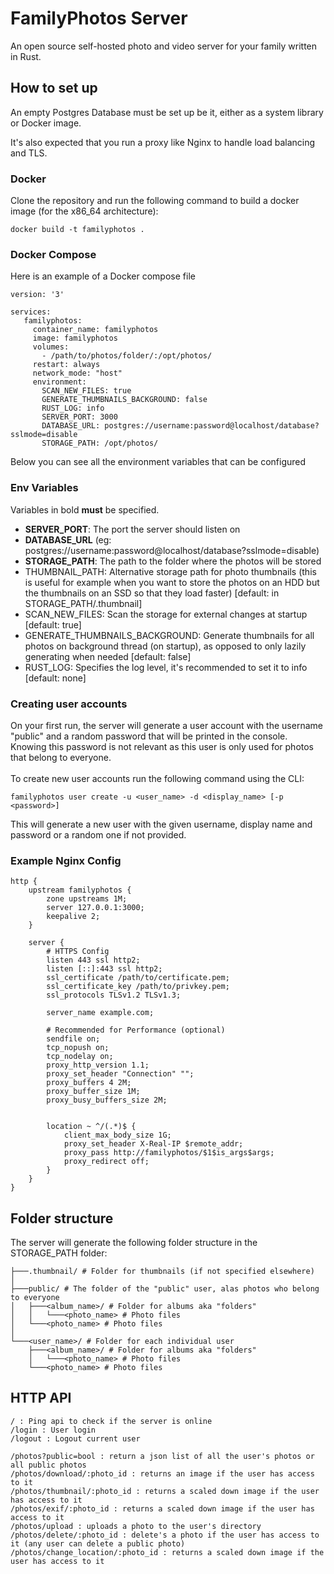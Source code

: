 # FamilyPhotos Server

An open source self-hosted photo and video server for your family written in Rust.

## How to set up
An empty Postgres Database must be set up be it, either as a system library or Docker image.<br>

It's also expected that you run a proxy like Nginx to handle load balancing and TLS.

### Docker
Clone the repository and run the following command to build a docker image (for the x86_64 architecture):
```shell
docker build -t familyphotos .
```

### Docker Compose
Here is an example of a Docker compose file

```
version: '3'

services:
   familyphotos:
     container_name: familyphotos
     image: familyphotos
     volumes:
       - /path/to/photos/folder/:/opt/photos/
     restart: always
     network_mode: "host"
     environment:
       SCAN_NEW_FILES: true
       GENERATE_THUMBNAILS_BACKGROUND: false
       RUST_LOG: info
       SERVER_PORT: 3000
       DATABASE_URL: postgres://username:password@localhost/database?sslmode=disable
       STORAGE_PATH: /opt/photos/
```

Below you can see all the environment variables that can be configured

### Env Variables
Variables in bold **must** be specified.
- **SERVER_PORT**: The port the server should listen on
- **DATABASE_URL** (eg: postgres://username:password@localhost/database?sslmode=disable)
- **STORAGE_PATH**: The path to the folder where the photos will be stored
- THUMBNAIL_PATH: Alternative storage path for photo thumbnails (this is useful for example when you want to store the photos on an HDD but the thumbnails on an SSD so that they load faster) [default: in STORAGE_PATH/.thumbnail]
- SCAN_NEW_FILES: Scan the storage for external changes at startup [default: true]
- GENERATE_THUMBNAILS_BACKGROUND: Generate thumbnails for all photos on background thread (on startup), as opposed to only lazily generating when needed [default: false]
- RUST_LOG: Specifies the log level, it's recommended to set it to info [default: none]

### Creating user accounts
On your first run, the server will generate a user account with the username "public" and a random password that will be printed in the console.<br>
Knowing this password is not relevant as this user is only used for photos that belong to everyone.<br><br>
To create new user accounts run the following command using the CLI:<br>
```shell
familyphotos user create -u <user_name> -d <display_name> [-p <password>]
```
This will generate a new user with the given username, display name and password or a random one if not provided.<br>

### Example Nginx Config
```
http {
    upstream familyphotos {
        zone upstreams 1M;
        server 127.0.0.1:3000;
        keepalive 2;
    }

    server {
        # HTTPS Config
        listen 443 ssl http2;
        listen [::]:443 ssl http2;
        ssl_certificate /path/to/certificate.pem;
        ssl_certificate_key /path/to/privkey.pem;
        ssl_protocols TLSv1.2 TLSv1.3;

        server_name example.com;

        # Recommended for Performance (optional)
        sendfile on;
        tcp_nopush on;
        tcp_nodelay on;
        proxy_http_version 1.1;
        proxy_set_header "Connection" "";
        proxy_buffers 4 2M;
        proxy_buffer_size 1M;
        proxy_busy_buffers_size 2M;

        
        location ~ ^/(.*)$ {
            client_max_body_size 1G;
            proxy_set_header X-Real-IP $remote_addr;
            proxy_pass http://familyphotos/$1$is_args$args;
            proxy_redirect off;
        }
    }
}
```

## Folder structure
The server will generate the following folder structure in the STORAGE_PATH folder:
```
├───.thumbnail/ # Folder for thumbnails (if not specified elsewhere)
│
├───public/ # The folder of the "public" user, alas photos who belong to everyone
│   ├───<album_name>/ # Folder for albums aka "folders"
│   │   └───<photo_name> # Photo files
│   └───<photo_name> # Photo files
│
└───<user_name>/ # Folder for each individual user
    ├───<album_name>/ # Folder for albums aka "folders"
    │   └───<photo_name> # Photo files
    └───<photo_name> # Photo files
```

## HTTP API
```
/ : Ping api to check if the server is online
/login : User login
/logout : Logout current user

/photos?public=bool : return a json list of all the user's photos or all public photos
/photos/download/:photo_id : returns an image if the user has access to it
/photos/thumbnail/:photo_id : returns a scaled down image if the user has access to it
/photos/exif/:photo_id : returns a scaled down image if the user has access to it
/photos/upload : uploads a photo to the user's directory
/photos/delete/:photo_id : delete's a photo if the user has access to it (any user can delete a public photo)
/photos/change_location/:photo_id : returns a scaled down image if the user has access to it
```
